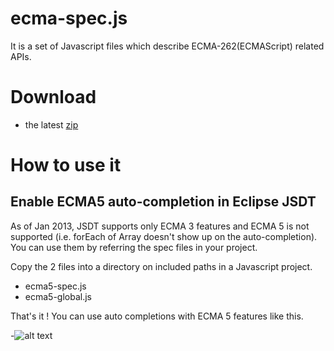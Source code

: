 # ecma-spec.js

It is a set of Javascript files which describe ECMA-262(ECMAScript) related APIs. 

# Download

* the latest [zip](https://github.com/toshif/ecma-spec.js/archive/master.zip)

# How to use it
## Enable ECMA5 auto-completion in Eclipse JSDT

As of Jan 2013, JSDT supports only ECMA 3 features and ECMA 5 is not supported (i.e. forEach of Array doesn't show up on the auto-completion). 
You can use them by referring the spec files in your project.  

Copy the 2 files into a directory on included paths in a Javascript project.

* ecma5-spec.js
* ecma5-global.js

That's it ! You can use auto completions with ECMA 5 features like this.

-![alt text](https://raw.github.com/toshif/ecma-spec.js/master/misc/img/eclipse-ecma5-complete.jpg "auto-completion")
